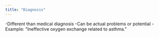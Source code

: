 ```yaml
---
title: "Diagnosis"
---
```

-Different than medical diagnosis
-Can be actual problems or potential
-Example: &quot;Ineffective oxygen exchange related to
asthma.&quot;

